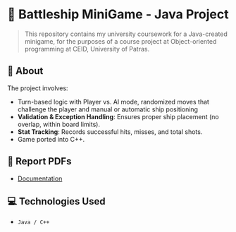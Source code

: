 # 📌 Battleship MiniGame - Java Project
> This repository contains my university coursework for a Java-created minigame, for the purposes of a course project at Object-oriented programming at CEID, University of Patras.


## 📜 About
The project involves:

- Turn-based logic with Player vs. AI mode, randomized moves that challenge the player and manual or automatic ship positioning
- **Validation & Exception Handling**: Ensures proper ship placement (no overlap, within board limits).
- **Stat Tracking**: Records successful hits, misses, and total shots.
- Game ported into C++. 


## 📑 Report PDFs
- [Documentation](https://github.com/alex-xiarchos/battleship/blob/main/Battleship%20Documentation.pdf)


## 💻 Technologies Used
- `Java / C++`
